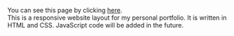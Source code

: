 You can see this page by clicking [here](https://wakana-github.github.io/StaticPortfolio/).<br>
This is a responsive website layout for my personal portfolio. It is written in HTML and CSS. JavaScript code will be added in the future.
